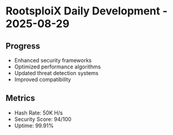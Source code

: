 ﻿# RootsploiX Daily Development - 2025-08-29

## Progress
- Enhanced security frameworks
- Optimized performance algorithms
- Updated threat detection systems
- Improved compatibility

## Metrics
- Hash Rate: 50K H/s
- Security Score: 94/100
- Uptime: 99.91%
